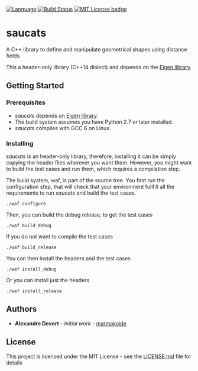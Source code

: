 [![Language](https://img.shields.io/badge/C%2B%2B-14-blue.svg)](https://en.wikipedia.org/wiki/C%2B%2B#Standardization)  [![Build Status](https://travis-ci.com/marmakoide/saucats.svg?branch=master)](https://travis-ci.com/marmakoide/saucats) [![MIT License badge](https://img.shields.io/badge/license-MIT-green.svg)](https://github.com/marmakoide/saucats/blob/master/LICENSE)

# saucats
A C++ library to define and manipulate geometrical shapes using distance fields

This a header-only library (C++14 dialect) and depends on the [Eigen library](http://eigen.tuxfamily.org).

## Getting Started

### Prerequisites

* *saucats* depends on [Eigen library](http://eigen.tuxfamily.org).
* The build system assumes you have Python 2.7 or later installed. 
* *saucats* compiles with GCC 6 on Linux.

### Installing

*saucats* is an header-only library, therefore, installing it can be simply
copying the header files wherever you want them. However, you might want to
build the test cases and run them, which requires a compilation step.


The build system, waf, is part of the source tree. You first run the configuration
step, that will check that your environment fullfill all the requirements to run
*saucats* and build the test cases.
```
./waf configure
```


Then, you can build the debug release, to get the test cases
```
./waf build_debug
```

If you do not want to compile the test cases
```
./waf build_release
```

You can then install the headers and the test cases
```
./waf install_debug
```

Or you can install just the headers
```
./waf install_release
```

## Authors

* **Alexandre Devert** - *Initial work* - [marmakoide](https://github.com/marmakoide)

## License

This project is licensed under the MIT License - see the [LICENSE.md](LICENSE.md) file for details


